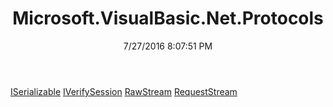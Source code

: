 ﻿---
title: Microsoft.VisualBasic.Net.Protocols
date: 7/27/2016 8:07:51 PM
---

[ISerializable](T-Microsoft.VisualBasic.Net.Protocols.ISerializable.html)
[IVerifySession](T-Microsoft.VisualBasic.Net.Protocols.IVerifySession.html)
[RawStream](T-Microsoft.VisualBasic.Net.Protocols.RawStream.html)
[RequestStream](T-Microsoft.VisualBasic.Net.Protocols.RequestStream.html)
